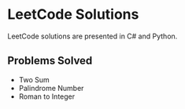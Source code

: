 # LeetCode Solutions
LeetCode solutions are presented in C# and Python.

## Problems Solved
- Two Sum
- Palindrome Number
- Roman to Integer